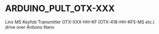 # ARDUINO_PULT_OTX-XXX
Linx MS Keyfob Transmitter OTX-XXX-HH-KF (OTX-418-HH-KF5-MS etc.) drive over Arduino Nano
